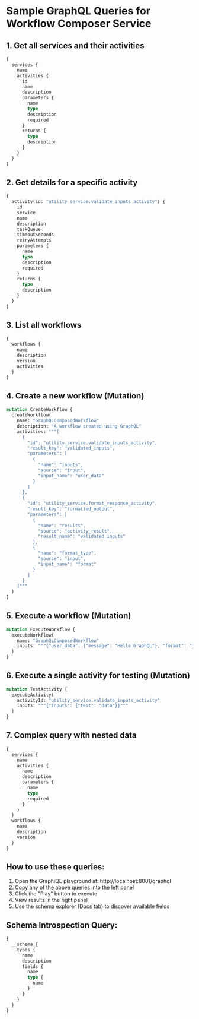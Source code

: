# Sample GraphQL Queries for Workflow Composer Service

## 1. Get all services and their activities
```graphql
{
  services {
    name
    activities {
      id
      name
      description
      parameters {
        name
        type
        description
        required
      }
      returns {
        type
        description
      }
    }
  }
}
```

## 2. Get details for a specific activity
```graphql
{
  activity(id: "utility_service.validate_inputs_activity") {
    id
    service
    name
    description
    taskQueue
    timeoutSeconds
    retryAttempts
    parameters {
      name
      type
      description
      required
    }
    returns {
      type
      description
    }
  }
}
```

## 3. List all workflows
```graphql
{
  workflows {
    name
    description
    version
    activities
  }
}
```

## 4. Create a new workflow (Mutation)
```graphql
mutation CreateWorkflow {
  createWorkflow(
    name: "GraphQLComposedWorkflow"
    description: "A workflow created using GraphQL"
    activities: """[
      {
        "id": "utility_service.validate_inputs_activity",
        "result_key": "validated_inputs",
        "parameters": [
          {
            "name": "inputs",
            "source": "input",
            "input_name": "user_data"
          }
        ]
      },
      {
        "id": "utility_service.format_response_activity",
        "result_key": "formatted_output",
        "parameters": [
          {
            "name": "results",
            "source": "activity_result",
            "result_name": "validated_inputs"
          },
          {
            "name": "format_type",
            "source": "input",
            "input_name": "format"
          }
        ]
      }
    ]"""
  )
}
```

## 5. Execute a workflow (Mutation)
```graphql
mutation ExecuteWorkflow {
  executeWorkflow(
    name: "GraphQLComposedWorkflow"
    inputs: """{"user_data": {"message": "Hello GraphQL"}, "format": "json"}"""
  )
}
```

## 6. Execute a single activity for testing (Mutation)
```graphql
mutation TestActivity {
  executeActivity(
    activityId: "utility_service.validate_inputs_activity"
    inputs: """{"inputs": {"test": "data"}}"""
  )
}
```

## 7. Complex query with nested data
```graphql
{
  services {
    name
    activities {
      name
      description
      parameters {
        name
        type
        required
      }
    }
  }
  workflows {
    name
    description
    version
  }
}
```

## How to use these queries:

1. Open the GraphiQL playground at: http://localhost:8001/graphql
2. Copy any of the above queries into the left panel
3. Click the "Play" button to execute
4. View results in the right panel
5. Use the schema explorer (Docs tab) to discover available fields

## Schema Introspection Query:
```graphql
{
  __schema {
    types {
      name
      description
      fields {
        name
        type {
          name
        }
      }
    }
  }
}
```
